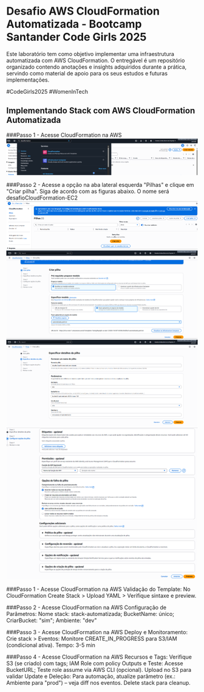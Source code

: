 # Desafio AWS CloudFormation Automatizada - Bootcamp Santander Code Girls 2025
Este laboratório tem como objetivo implementar uma infraestrutura automatizada com AWS CloudFormation. O entregável é um repositório organizado contendo anotações e insights adquiridos durante a prática, servindo como material de apoio para os seus estudos e futuras implementações.

#CodeGirls2025 #WomenInTech

## Implementando Stack com AWS CloudFormation Automatizada

###Passo 1 - Acesse CloudFormation na AWS
![CloudFormation](01-Acesse_CloudFormation.png)

###Passo 2 - Acesse a opção na aba lateral esquerda "Pilhas" e clique em "Criar pilha". Siga de acordo com as figuras abaixo. O nome será desafioCloudFormation-EC2
![CriarPilha](01a-Criar_Pilha.png)
![CriarPilha1](02-Criar_Pilha.png)
![CriarPilha2](02a-Criar_Pilha.png)
![CriarPilha3](02b-Criar_Pilha.png)


###Passo 1 - Acesse CloudFormation na AWS
Validação do Template: No CloudFormation Create Stack > Upload YAML > Verifique sintaxe e preview.

###Passo 2 - Acesse CloudFormation na AWS
Configuração de Parâmetros: Nome stack: stack-automatizada; BucketName: único; CriarBucket: "sim"; Ambiente: "dev" 

###Passo 3 - Acesse CloudFormation na AWS
Deploy e Monitoramento: Crie stack > Eventos: Monitore CREATE_IN_PROGRESS para S3/IAM (condicional ativa). Tempo: 3-5 min 

###Passo 4 - Acesse CloudFormation na AWS
Recursos e Tags: Verifique S3 (se criado) com tags; IAM Role com policy 
Outputs e Teste: Acesse BucketURL; Teste role assume via AWS CLI (opcional). Upload no S3 para validar 
Update e Deleção: Para automação, atualize parâmetro (ex.: Ambiente para "prod") – veja diff nos eventos. Delete stack para cleanup.
